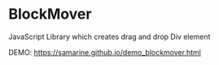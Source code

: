 # BlockMover
JavaScript Library which creates drag and drop Div element

DEMO: https://samarine.github.io/demo_blockmover.html
